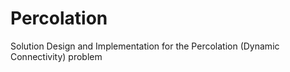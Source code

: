 # Percolation
Solution Design and Implementation for the Percolation (Dynamic Connectivity) problem
